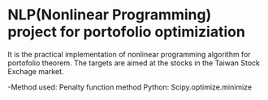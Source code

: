# NLP(Nonlinear Programming) project for portofolio optimiziation
It is the practical implementation of nonlinear programming algorithm for portofolio theorem. The targets are aimed at the stocks in the Taiwan Stock Exchage market. 

-Method used: 
 Penalty function method
 Python: Scipy.optimize.minimize

